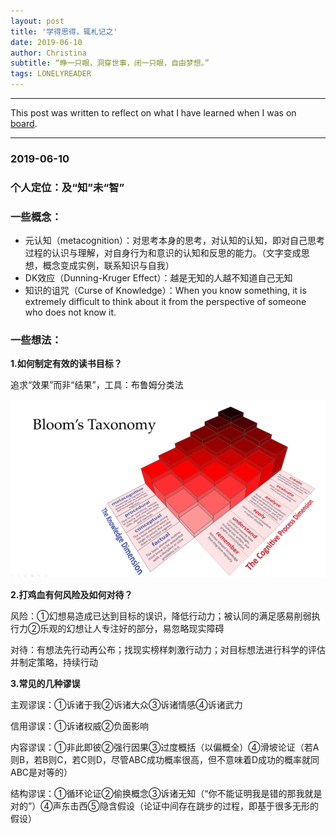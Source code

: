 ```yaml
---
layout: post
title: '学得思得，辄札记之'
date: 2019-06-10
author: Christina
subtitle: “睁一只眼，洞穿世事，闭一只眼，自由梦想。”
tags: LONELYREADER
---
```


---

 This post was written to reflect on what I have learned when I was on [board](https://www.lonelyreader.com).

---

### 2019-06-10

### 个人定位：及“知”未“智”

### 一些概念：

- 元认知（metacognition）：对思考本身的思考，对认知的认知，即对自己思考过程的认识与理解，对自身行为和意识的认知和反思的能力。（文字变成思想，概念变成实例，联系知识与自我）
- DK效应（Dunning-Kruger Effect）：越是无知的人越不知道自己无知
- 知识的诅咒（Curse of Knowledge）：When you know something, it is extremely difficult to think about it from the perspective of someone who does not know it.

### 一些想法：

**1.如何制定有效的读书目标？**

追求“效果”而非“结果”，工具：布鲁姆分类法

![](/assets/img/2019-07-09_192428.png)

**2.打鸡血有何风险及如何对待？**

风险：①幻想易造成已达到目标的误识，降低行动力；被认同的满足感易削弱执行力②乐观的幻想让人专注好的部分，易忽略现实障碍

对待：有想法先行动再公布；找现实榜样刺激行动力；对目标想法进行科学的评估并制定策略，持续行动

**3.常见的几种谬误**

主观谬误：①诉诸于我②诉诸大众③诉诸情感④诉诸武力

信用谬误：①诉诸权威②负面影响

内容谬误：①非此即彼②强行因果③过度概括（以偏概全）④滑坡论证（若A则B，若B则C，若C则D，尽管ABC成功概率很高，但不意味着D成功的概率就同ABC是对等的）

结构谬误：①循环论证②偷换概念③诉诸无知（“你不能证明我是错的那我就是对的”）④声东击西⑤隐含假设（论证中间存在跳步的过程，即基于很多无形的假设）















